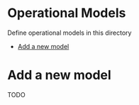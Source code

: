 # Operational Models

Define operational models in this directory

<!-- START doctoc generated TOC please keep comment here to allow auto update -->
<!-- DON'T EDIT THIS SECTION, INSTEAD RE-RUN doctoc TO UPDATE -->

- [Add a new model](#add-a-new-model)

<!-- END doctoc generated TOC please keep comment here to allow auto update -->

# Add a new model

TODO
